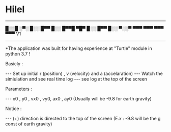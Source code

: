 # Hilel

-------------------------------


█░░█ ░▀░ █░░ █▀▀ █░░
█▀▀█ ▀█▀ █░░ █▀▀ █░░
▀░░▀ ▀▀▀ ▀▀▀ ▀▀▀ ▀▀▀ V1

------------------------------------

*The application was built  for having experience at "Turtle" module in python 3.7 !

Basicly :

  --- Set up initial r (position) , v (velocity) and a (accelaration) 
  --- Watch the simiulation and see real time log 
  --- see log at the top of the screen
  
Parameters : 
  
  --- x0 , y0 , vx0 , vy0, ax0 , ay0 (Usually will be -9.8 for earth gravity)
   
Notice :

  --- (+) direction is directed to the top of the screen (E.x : -9.8 will be the g const of earth gravity)
  
  
  
  
